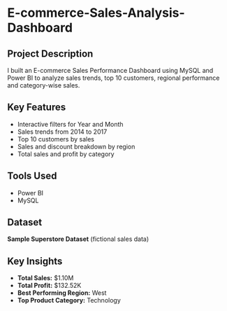 # E-commerce-Sales-Analysis-Dashboard
##  Project Description

I built an E-commerce Sales Performance Dashboard using MySQL and Power BI to analyze sales trends, top 10 customers, regional performance and category-wise sales.

##  Key Features
- Interactive filters for Year and Month
- Sales trends from 2014 to 2017
- Top 10 customers by sales
- Sales and discount breakdown by region
- Total sales and profit by category

##  Tools Used
- Power BI
- MySQL

##  Dataset
**Sample Superstore Dataset** (fictional sales data)

##  Key Insights
- **Total Sales:** $1.10M  
- **Total Profit:** $132.52K  
- **Best Performing Region:** West  
- **Top Product Category:** Technology
